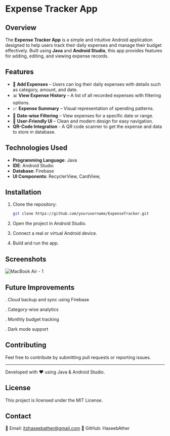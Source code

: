 # Expense Tracker App

## Overview
The **Expense Tracker App** is a simple and intuitive Android application designed to help users track their daily expenses and manage their budget effectively. Built using **Java** and **Android Studio**, this app provides features for adding, editing, and viewing expense records.

## Features
- 📌 **Add Expenses** – Users can log their daily expenses with details such as category, amount, and date.
- 📊 **View Expense History** – A list of all recorded expenses with filtering options.
- 📈 **Expense Summary** – Visual representation of spending patterns.
- 📅 **Date-wise Filtering** – View expenses for a specific date or range.
- 🎨 **User-Friendly UI** – Clean and modern design for easy navigation.
- **QR-Code Integration** - A QR code scanner to get the expense and data to store in database.

## Technologies Used
- **Programming Language**: Java
- **IDE**: Android Studio
- **Database**: Firebase
- **UI Components**: RecyclerView, CardView, 

## Installation
1. Clone the repository:
   ```bash
   git clone https://github.com/yourusername/ExpenseTracker.git
2. Open the project in Android Studio.

3. Connect a real or virtual Android device.

4. Build and run the app.

## Screenshots
![MacBook Air - 1](https://github.com/user-attachments/assets/22a66009-977d-4438-8e8b-ecdf46535bc5)

## Future Improvements
. Cloud backup and sync using Firebase

. Category-wise analytics

. Monthly budget tracking

. Dark mode support

## Contributing

Feel free to contribute by submitting pull requests or reporting issues.

-----------------------------------------------------------------------------------

Developed with ❤️ using Java & Android Studio.

## License

This project is licensed under the MIT License.

## Contact
📧 Email: itzhaseebather@gmail.com
📌 GitHub: HaseebAther
